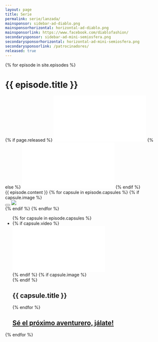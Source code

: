 ```yaml
---
layout: page
title: Serie
permalink: serie/lanzada/
mainsponsor: sidebar-ad-diablo.png
mainsponsorhorizontal: horizontal-ad-diablo.png
mainsponsorlink: https://www.facebook.com/diablofashion/
secondarysponsor: sidebar-ad-mini-semiosfera.png
secondarysponsorhorizontal: horizontal-ad-mini-semiosfera.png
secondarysponsorlink: /patrocinadores/
released: true
---
```


{% for episode in site.episodes %}
<div class="episodio">
  <h1 class="inversed_name">{{ episode.title }}</h1>
	<div class="main_video">
    {% if page.released %}
    <iframe src="{{ episode.video }}?rel=0&amp;showinfo=0" frameborder="0" allowfullscreen></iframe>
    {% else %}
    <iframe src="{{ episode.teaser }}?rel=0&amp;showinfo=0" frameborder="0" allowfullscreen></iframe>
    {% endif %}
	</div>
	{{ episode.content }}
    {% for capsule in episode.capsules %}
      {% if capsule.image %}
      		<!--{% increment capsule_id %}-->
			<div class="remodal" data-remodal-id="modal{{ capsule_id }}" data-remodal-action="confirm">
				<button data-remodal-action="close" class="remodal-close"></button>
				<img src="{{ site.baseurl }}images/episodios/{{ capsule.image }}">
			</div>
	  {% endif %}
	{% endfor %}
	<ul class="capsulas">
    	{% for capsule in episode.capsules %}
		<li>
			{% if capsule.video %}
			<div class="cap_episode">
        <iframe src="{{ capsule.video }}?rel=0&amp;showinfo=0" frameborder="0" allowfullscreen></iframe>
			</div>
			{% endif %}
			{% if capsule.image %}
			<a data-remodal-target="modal{{ capsule_id }}">
				<div class="cap_episode" style="background-image: url({{ site.baseurl }}images/episodios/{{ capsule.image }})">
				</div>
			</a>
			{% endif %}
			<h2>{{ capsule.title }}</h2>
		</li>
		{% endfor %}
    <h2 class="calltoaction lesser"><a href="{{ site.baseurl }}jalate/">Sé el próximo aventurero, jálate!</a></h2>
	</ul>
</div>
{% endfor %}

